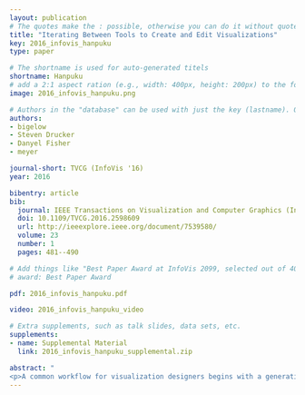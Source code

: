 ```yaml
---
layout: publication
# The quotes make the : possible, otherwise you can do it without quotes
title: "Iterating Between Tools to Create and Edit Visualizations"
key: 2016_infovis_hanpuku
type: paper

# The shortname is used for auto-generated titels
shortname: Hanpuku
# add a 2:1 aspect ration (e.g., width: 400px, height: 200px) to the folder /assets/images/papers/
image: 2016_infovis_hanpuku.png

# Authors in the "database" can be used with just the key (lastname). Others can be written properly.
authors:
- bigelow
- Steven Drucker
- Danyel Fisher
- meyer

journal-short: TVCG (InfoVis '16)
year: 2016

bibentry: article
bib:
  journal: IEEE Transactions on Visualization and Computer Graphics (InfoVis ’16)
  doi: 10.1109/TVCG.2016.2598609
  url: http://ieeexplore.ieee.org/document/7539580/
  volume: 23
  number: 1
  pages: 481--490

# Add things like "Best Paper Award at InfoVis 2099, selected out of 4000 submissions"
# award: Best Paper Award

pdf: 2016_infovis_hanpuku.pdf

video: 2016_infovis_hanpuku_video

# Extra supplements, such as talk slides, data sets, etc.
supplements:
- name: Supplemental Material
  link: 2016_infovis_hanpuku_supplemental.zip

abstract: "
<p>A common workflow for visualization designers begins with a generative tool, like D3 or Processing, to create the initial visualization; and proceeds to a drawing tool, like Adobe Illustrator or Inkscape, for editing and cleaning. Unfortunately, this is typically a one-way process: once a visualization is exported from the generative tool into a drawing tool, it is difficult to make further, data-driven changes. In this paper, we propose a bridge model to allow designers to bring their work back from the drawing tool to re-edit in the generative tool. Our key insight is to recast this iteration challenge as a merge problem - similar to when two people are editing a document and changes between them need to reconciled. We also present a specific instantiation of this model, a tool called Hanpuku, which bridges between D3 scripts and Illustrator. We show several examples of visualizations that are iteratively created using Hanpuku in order to illustrate the flexibility of the approach. We further describe several hypothetical tools that bridge between other visualization tools to emphasize the generality of the model.</p>"
---
```

